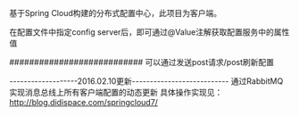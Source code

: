 基于Spring Cloud构建的分布式配置中心，此项目为客户端。 

在配置文件中指定config server后，即可通过@Value注解获取配置服务中的属性值 

###########################
可以通过发送post请求/post刷新配置 



-------------------2016.02.10更新---------------------------
通过RabbitMQ实现消息总线上所有客户端配置的动态更新 
具体操作实现见：http://blog.didispace.com/springcloud7/ 